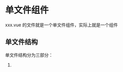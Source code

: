 # 单文件组件
xxx.vue 的文件就是一个单文件组件，实际上就是一个组件

## 单文件结构
单文件结构分为三部分：
1. <template> 模板部分
2. <script> 放置数据逻辑部分
3. <style> 放置组件样式

```
<template>
  <div id="app">
    <img src="./assets/logo.png">
    <!-- router-view是用来显示对应路由下的模板 -->
    <router-view/>
  </div>
</template>

<script>
export default {
  /* 组件名称 */
  name: 'App'
}
</script>

<style>
#app {
  font-family: 'Avenir', Helvetica, Arial, sans-serif;
  -webkit-font-smoothing: antialiased;
  -moz-osx-font-smoothing: grayscale;
  text-align: center;
  color: #2c3e50;
  margin-top: 60px;
}
</style>



```